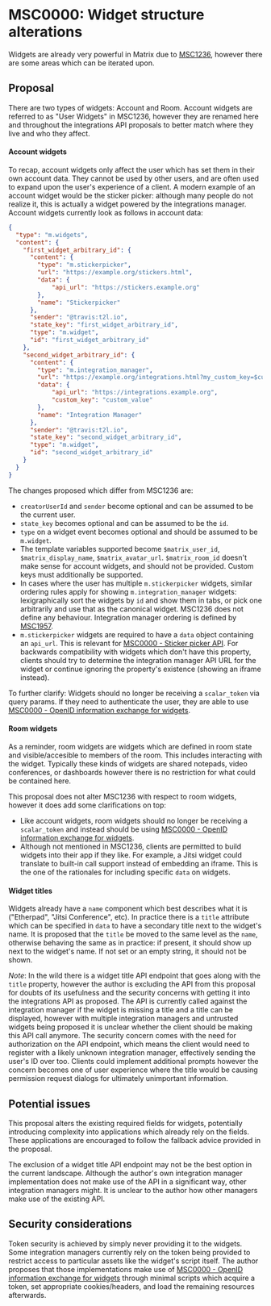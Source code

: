 # MSC0000: Widget structure alterations

Widgets are already very powerful in Matrix due to [MSC1236](https://github.com/matrix-org/matrix-doc/issues/1236),
however there are some areas which can be iterated upon.


## Proposal

There are two types of widgets: Account and Room. Account widgets are referred to as "User Widgets"
in MSC1236, however they are renamed here and throughout the integrations API proposals to better
match where they live and who they affect.

#### Account widgets

To recap, account widgets only affect the user which has set them in their own account data. They
cannot be used by other users, and are often used to expand upon the user's experience of a client.
A modern example of an account widget would be the sticker picker: although many people do not realize
it, this is actually a widget powered by the integrations manager. Account widgets currently look
as follows in account data:
```json
{
  "type": "m.widgets",
  "content": {
    "first_widget_arbitrary_id": {
      "content": {
        "type": "m.stickerpicker",
        "url": "https://example.org/stickers.html",
        "data": {
            "api_url": "https://stickers.example.org"
        },
        "name": "Stickerpicker"
      },
      "sender": "@travis:t2l.io",
      "state_key": "first_widget_arbitrary_id",
      "type": "m.widget",
      "id": "first_widget_arbitrary_id"
    },
    "second_widget_arbitrary_id": {
      "content": {
        "type": "m.integration_manager",
        "url": "https://example.org/integrations.html?my_custom_key=$custom_key",
        "data": {
            "api_url": "https://integrations.example.org",
            "custom_key": "custom_value"
        },
        "name": "Integration Manager"
      },
      "sender": "@travis:t2l.io",
      "state_key": "second_widget_arbitrary_id",
      "type": "m.widget",
      "id": "second_widget_arbitrary_id"
    }
  }
}
```

The changes proposed which differ from MSC1236 are:
* `creatorUserId` and `sender` become optional and can be assumed to be the current user.
* `state_key` becomes optional and can be assumed to be the `id`.
* `type` on a widget event becomes optional and should be assumed to be `m.widget`.
* The template variables supported become `$matrix_user_id`, `$matrix_display_name`, `$matrix_avatar_url`.
  `$matrix_room_id` doesn't make sense for account widgets, and should not be provided. Custom keys must
  additionally be supported.
* In cases where the user has multiple `m.stickerpicker` widgets, similar ordering rules apply for showing
  `m.integration_manager` widgets: lexigraphically sort the widgets by `id` and show them in tabs, or pick
  one arbitrarily and use that as the canonical widget. MSC1236 does not define any behaviour. Integration
  manager ordering is defined by [MSC1957](https://github.com/matrix-org/matrix-doc/pull/1957).
* `m.stickerpicker` widgets are required to have a `data` object containing an `api_url`. This is relevant
  for [MSC0000 - Sticker picker API](https://github.com/matrix-org/matrix-doc/pull/0000). For backwards
  compatibility with widgets which don't have this property, clients should try to determine the integration
  manager API URL for the widget or continue ignoring the property's existence (showing an iframe instead).

To further clarify: Widgets should no longer be receiving a `scalar_token` via query params. If they need
to authenticate the user, they are able to use
[MSC0000 - OpenID information exchange for widgets](https://github.com/matrix-org/matrix-doc/pull/0000).

#### Room widgets

As a reminder, room widgets are widgets which are defined in room state and visible/accesible to members
of the room. This includes interacting with the widget. Typically these kinds of widgets are shared notepads,
video conferences, or dashboards however there is no restriction for what could be contained here.

This proposal does not alter MSC1236 with respect to room widgets, however it does add some clarifications
on top:
* Like account widgets, room widgets should no longer be receiving a `scalar_token` and instead should be
  using [MSC0000 - OpenID information exchange for widgets](https://github.com/matrix-org/matrix-doc/pull/0000).
* Although not mentioned in MSC1236, clients are permitted to build widgets into their app if they like. For
  example, a Jitsi widget could translate to built-in call support instead of embedding an iframe. This is
  the one of the rationales for including specific `data` on widgets.

#### Widget titles

Widgets already have a `name` component which best describes what it is ("Etherpad", "Jitsi Conference", etc).
In practice there is a `title` attribute which can be specified in `data` to have a secondary title next to
the widget's name. It is proposed that the `title` be moved to the same level as the `name`, otherwise behaving
the same as in practice: if present, it should show up next to the widget's name. If not set or an empty string,
it should not be shown.

*Note*: In the wild there is a widget title API endpoint that goes along with the `title` property, however
the author is excluding the API from this proposal for doubts of its usefulness and the security concerns with
getting it into the integrations API as proposed. The API is currently called against the integration manager
if the widget is missing a title and a title can be displayed, however with multiple integration managers and
untrusted widgets being proposed it is unclear whether the client should be making this API call anymore. The
security concern comes with the need for authorization on the API endpoint, which means the client would need
to register with a likely unknown integration manager, effectively sending the user's ID over too. Clients could
implement additional prompts however the concern becomes one of user experience where the title would be causing
permission request dialogs for ultimately unimportant information.


## Potential issues

This proposal alters the existing required fields for widgets, potentially introducing complexity into
applications which already rely on the fields. These applications are encouraged to follow the fallback
advice provided in the proposal.

The exclusion of a widget title API endpoint may not be the best option in the current landscape. Although
the author's own integration manager implementation does not make use of the API in a significant way, other
integration managers might. It is unclear to the author how other managers make use of the existing API.


## Security considerations

Token security is achieved by simply never providing it to the widgets. Some integration managers currently
rely on the token being provided to restrict access to particular assets like the widget's script itself. The
author proposes that those implementations make use of
[MSC0000 - OpenID information exchange for widgets](https://github.com/matrix-org/matrix-doc/pull/0000)
through minimal scripts which acquire a token, set appropriate cookies/headers, and load the remaining resources
afterwards.
